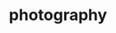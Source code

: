 ---
layout: photography
permalink: /photography/
title: photography
nav: true
nav_order: 1
dropdown: true
children:
    - title: portrait
      permalink: /portrait/
    - title: nature
      permalink: /nature/
    - title: landscape
      permalink: /landscape/
    - title: random
      permalink: /random/
    - title: events
      permalink: /events/
    - title: astrophotography
      permalink: /astrophotography/
---